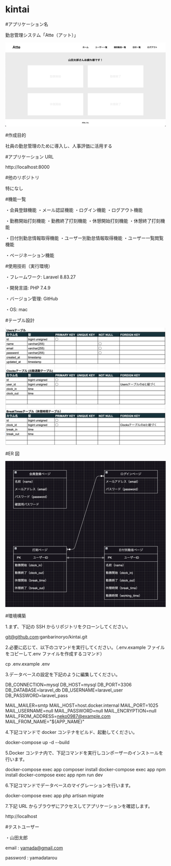 # kintai

#アプリケーション名

勤怠管理システム「Atte（アット）」

![alt 打刻ページ/ホーム](<スクリーンショット 2024-11-16 21.39.03.png>)

#作成目的

社員の勤怠管理のために導入し、人事評価に活用する

#アプリケーション URL

http://localhost:8000

#他のリポジトリ

特になし

#機能一覧

・会員登録機能
・メール認証機能
・ログイン機能
・ログアウト機能

・勤務開始打刻機能
・勤務終了打刻機能
・休憩開始打刻機能
・休憩終了打刻機能

・日付別勤怠情報取得機能
・ユーザー別勤怠情報取得機能
・ユーザー一覧閲覧機能

・ページネーション機能

#使用技術（実行環境）

・フレームワーク: Laravel 8.83.27

・開発言語: PHP 7.4.9

・バージョン管理: GitHub

・OS: mac

#テーブル設計

![alt テーブル設計](<スクリーンショット 2024-11-16 21.33.14.png>)

#ER 図

![alt ER図](<スクリーンショット 2024-09-20 21.30.56.png>)

#環境構築

1.まず、下記の SSH からリポジトリをクローンしてください。

git@github.com:ganbarinoryo/kintai.git

2.必要に応じて、以下のコマンドを実行してください。（.env.example ファイルをコピーして.env ファイルを作成するコマンド）

cp .env.example .env

3.データベースの設定を下記のように編集してください。

DB_CONNECTION=mysql
DB_HOST=mysql
DB_PORT=3306
DB_DATABASE=laravel_db
DB_USERNAME=laravel_user
DB_PASSWORD=laravel_pass

MAIL_MAILER=smtp
MAIL_HOST=host.docker.internal
MAIL_PORT=1025
MAIL_USERNAME=null
MAIL_PASSWORD=null
MAIL_ENCRYPTION=null
MAIL_FROM_ADDRESS=neko0987@example.com
MAIL_FROM_NAME="${APP_NAME}"

4.下記コマンドで docker コンテナをビルド、起動してください。

docker-compose up -d --build

5.Docker コンテナ内で、下記コマンドを実行しコンポーザーのインストールを行います。

docker-compose exec app composer install
docker-compose exec app npm install
docker-compose exec app npm run dev

6.下記コマンドでデータベースのマイグレーションを行います。

docker-compose exec app php artisan migrate

7.下記 URL からブラウザにアクセスしてアプリケーションを確認します。

http://localhost

#テストユーザー

・山田太郎

email : yamada@gmail.com

password : yamadatarou
